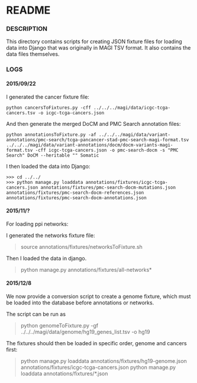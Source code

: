 # README #

### DESCRIPTION ###

This directory contains scripts for creating JSON fixture files for loading data
into Django that was originally in MAGI TSV format. It also contains the data
files themselves.

### LOGS ###

#### 2015/09/22 ####

I generated the cancer fixture file:

    python cancersToFixtures.py -cff ../../../magi/data/icgc-tcga-cancers.tsv -o icgc-tcga-cancers.json

And then generate the merged DoCM and PMC Search annotation files:

    python annotationsToFixture.py -af ../../../magi/data/variant-annotations/pmc-search/tcga-pancancer-stad-pmc-search-magi-format.tsv ../../../magi/data/variant-annotations/docm/docm-variants-magi-format.tsv -cff icgc-tcga-cancers.json -o pmc-search-docm -s "PMC Search" DoCM --heritable "" Somatic

I then loaded the data into Django:

    >>> cd ../../
    >>> python manage.py loaddata annotations/fixtures/icgc-tcga-cancers.json annotations/fixtures/pmc-search-docm-mutations.json annotations/fixtures/pmc-search-docm-references.json annotations/fixtures/pmc-search-docm-annotations.json

#### 2015/11/? ####

For loading ppi networks:

I generated the networks fixture file:

> source annotations/fixtures/networksToFixture.sh

Then I loaded the data in django.

> python manage.py annotations/fixtures/all-networks*

#### 2015/12/8 ####

We now provide a conversion script to create a genome fixture, which must be loaded into the database before annotations or networks.

The script can be run as

> python genomeToFixture.py -gf ../../../magi/data/genome/hg19_genes_list.tsv -o hg19

The fixtures should then be loaded in specific order, genome and cancers first:

> python manage.py loaddata annotations/fixtures/hg19-genome.json annotations/fixtures/icgc-tcga-cancers.json
> python manage.py loaddata annotations/fixtures/*.json